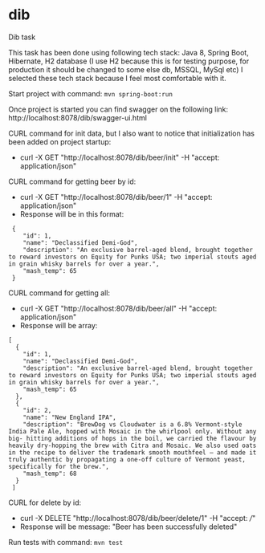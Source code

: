 # dib
Dib task

This task has been done using following tech stack: Java 8, Spring Boot, Hibernate, H2 database (I use H2 
 because this is for testing purpose, for production it should be changed to some else db, MSSQL, MySql etc)
I selected these tech stack because I feel most comfortable with it.

Start project with command:
`mvn spring-boot:run` 

Once project is started you can find swagger on the following link:
http://localhost:8078/dib/swagger-ui.html

CURL command for init data, but I also want to notice that initialization has been added on project startup:
 * curl -X GET "http://localhost:8078/dib/beer/init" -H "accept: application/json"

CURL command for getting beer by id:
 * curl -X GET "http://localhost:8078/dib/beer/1" -H "accept: application/json"
 * Response will be in this format:
 ~~~~
  {
     "id": 1,
     "name": "Declassified Demi-God",
     "description": "An exclusive barrel-aged blend, brought together to reward investors on Equity for Punks USA; two imperial stouts aged in grain whisky barrels for over a year.",
     "mash_temp": 65
  }
 ~~~~

CURL command for getting all:
 * curl -X GET "http://localhost:8078/dib/beer/all" -H "accept: application/json"
 * Response will be array:
 ~~~~
 [
   {
     "id": 1,
     "name": "Declassified Demi-God",
     "description": "An exclusive barrel-aged blend, brought together to reward investors on Equity for Punks USA; two imperial stouts aged in grain whisky barrels for over a year.",
     "mash_temp": 65
   },
   {
     "id": 2,
     "name": "New England IPA",
     "description": "BrewDog vs Cloudwater is a 6.8% Vermont-style India Pale Ale, hopped with Mosaic in the whirlpool only. Without any big- hitting additions of hops in the boil, we carried the flavour by heavily dry-hopping the brew with Citra and Mosaic. We also used oats in the recipe to deliver the trademark smooth mouthfeel – and made it truly authentic by propagating a one-off culture of Vermont yeast, specifically for the brew.",
     "mash_temp": 68
   }
  ]
 ~~~~
CURL for delete by id:
 * curl -X DELETE "http://localhost:8078/dib/beer/delete/1" -H "accept: */*"
 * Response will be message: "Beer has been successfully deleted"

Run tests with command:
`mvn test`